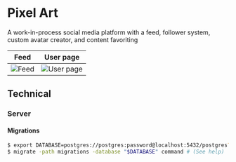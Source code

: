 # Pixel Art
A work-in-process social media platform with a feed, follower system, custom avatar creator, and content favoriting

Feed             |  User page
:-------------------------:|:-------------------------:
![Feed](https://user-images.githubusercontent.com/8641243/228986548-953aaf88-c9f9-4d8e-a8e8-269c293dfa1f.png) |  ![User page](https://user-images.githubusercontent.com/8641243/228986585-074ac49d-9e4f-4f31-8e36-40cdd0629fa9.png)

## Technical

### Server

#### Migrations

```bash
$ export DATABASE=postgres://postgres:password@localhost:5432/postgres?sslmode=disable
$ migrate -path migrations -database "$DATABASE" command # (See help)
```

